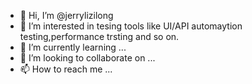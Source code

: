 - 👋 Hi, I’m @jerrylizilong
- 👀 I’m interested in tesing tools like UI/API automaytion testing,performance trsting and so on.
- 🌱 I’m currently learning ...
- 💞️ I’m looking to collaborate on ...
- 📫 How to reach me ...

<!---
jerrylizilong/jerrylizilong is a ✨ special ✨ repository because its `README.md` (this file) appears on your GitHub profile.
You can click the Preview link to take a look at your changes.
--->
